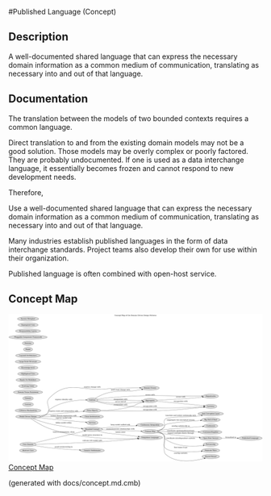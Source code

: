 #Published Language (Concept)
## Description
A well-documented shared language that can express the necessary domain
information as a common medium of communication, translating as necessary into
and out of that language.
## Documentation
The translation between the models of two bounded contexts requires a common
language.

Direct translation to and from the existing domain models may not be a good
solution. Those models may be overly complex or poorly factored. They are
probably undocumented. If one is used as a data interchange language, it
essentially becomes frozen and cannot respond to new development needs.

Therefore,

Use a well-documented shared language that can express the necessary domain
information as a common medium of communication, translating as necessary into
and out of that language.

Many industries establish published languages in the form of data interchange
standards. Project teams also develop their own for use within their
organization.

Published language is often combined with open-host service.

## Concept Map
![Concept Map of the Domain Driven Design Patterns](../ddd/concept-view.png)
[Concept Map](../ddd/concept-view.md)


(generated with docs/concept.md.cmb)
